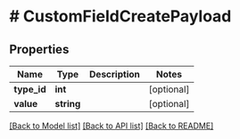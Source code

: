 # # CustomFieldCreatePayload

## Properties

Name | Type | Description | Notes
------------ | ------------- | ------------- | -------------
**type_id** | **int** |  | [optional] 
**value** | **string** |  | [optional] 

[[Back to Model list]](../../README.md#documentation-for-models) [[Back to API list]](../../README.md#documentation-for-api-endpoints) [[Back to README]](../../README.md)


